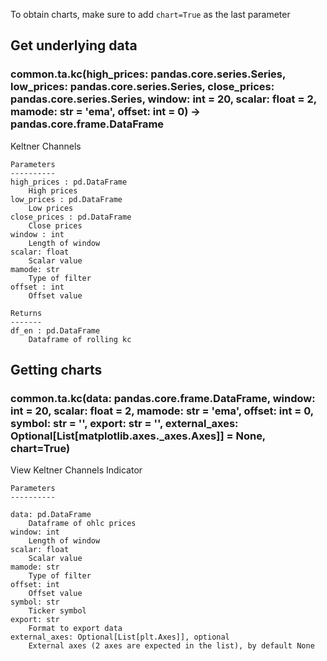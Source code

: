 To obtain charts, make sure to add `chart=True` as the last parameter

## Get underlying data 
### common.ta.kc(high_prices: pandas.core.series.Series, low_prices: pandas.core.series.Series, close_prices: pandas.core.series.Series, window: int = 20, scalar: float = 2, mamode: str = 'ema', offset: int = 0) -> pandas.core.frame.DataFrame

Keltner Channels

    Parameters
    ----------
    high_prices : pd.DataFrame
        High prices
    low_prices : pd.DataFrame
        Low prices
    close_prices : pd.DataFrame
        Close prices
    window : int
        Length of window
    scalar: float
        Scalar value
    mamode: str
        Type of filter
    offset : int
        Offset value

    Returns
    -------
    df_en : pd.DataFrame
        Dataframe of rolling kc

## Getting charts 
### common.ta.kc(data: pandas.core.frame.DataFrame, window: int = 20, scalar: float = 2, mamode: str = 'ema', offset: int = 0, symbol: str = '', export: str = '', external_axes: Optional[List[matplotlib.axes._axes.Axes]] = None, chart=True)

View Keltner Channels Indicator

    Parameters
    ----------

    data: pd.DataFrame
        Dataframe of ohlc prices
    window: int
        Length of window
    scalar: float
        Scalar value
    mamode: str
        Type of filter
    offset: int
        Offset value
    symbol: str
        Ticker symbol
    export: str
        Format to export data
    external_axes: Optional[List[plt.Axes]], optional
        External axes (2 axes are expected in the list), by default None
